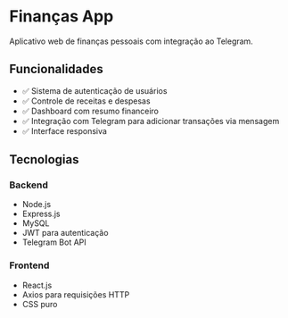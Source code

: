 # Finanças App

Aplicativo web de finanças pessoais com integração ao Telegram.

## Funcionalidades

- ✅ Sistema de autenticação de usuários
- ✅ Controle de receitas e despesas
- ✅ Dashboard com resumo financeiro
- ✅ Integração com Telegram para adicionar transações via mensagem
- ✅ Interface responsiva

## Tecnologias

### Backend
- Node.js
- Express.js
- MySQL
- JWT para autenticação
- Telegram Bot API

### Frontend
- React.js
- Axios para requisições HTTP
- CSS puro